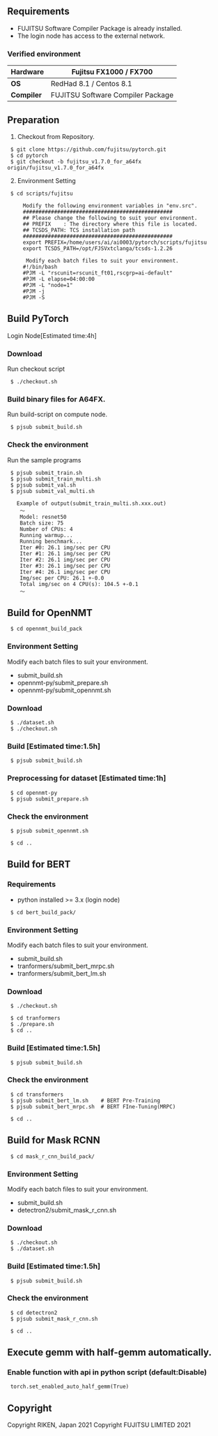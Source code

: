 ## Requirements

* FUJITSU Software Compiler Package is already installed.
* The login node has access to the external network.

### Verified environment

| **Hardware**      | Fujitsu FX1000 / FX700    |
| ------------ | ----------------------- |
| **OS**       | RedHad 8.1 / Centos 8.1 |
| **Compiler** |   FUJITSU Software Compiler Package     |


##  Preparation

1. Checkout from Repository.

```
 $ git clone https://github.com/fujitsu/pytorch.git
 $ cd pytorch
 $ git checkout -b fujitsu_v1.7.0_for_a64fx origin/fujitsu_v1.7.0_for_a64fx
```

2. Environment Setting

```
 $ cd scripts/fujitsu
```

```
     Modify the following environment variables in "env.src".
     ################################################
     ## Please change the following to suit your environment.
     ## PREFIX    : The directory where this file is located.
     ## TCSDS_PATH: TCS installation path
     ################################################
     export PREFIX=/home/users/ai/ai0003/pytorch/scripts/fujitsu
     export TCSDS_PATH=/opt/FJSVxtclanga/tcsds-1.2.26
```


```
      Modify each batch files to suit your environment.
     #!/bin/bash
     #PJM -L "rscunit=rscunit_ft01,rscgrp=ai-default"
     #PJM -L elapse=04:00:00
     #PJM -L "node=1"
     #PJM -j
     #PJM -S
```

##  Build PyTorch
  Login Node[Estimated time:4h]

### Download
 Run checkout script
```
 $ ./checkout.sh
```

### Build binary files for A64FX.
 Run build-script on compute node.

```
 $ pjsub submit_build.sh
```

### Check the environment
 Run the sample programs

```
 $ pjsub submit_train.sh
 $ pjsub submit_train_multi.sh
 $ pjsub submit_val.sh
 $ pjsub submit_val_multi.sh
```
       Example of output(submit_train_multi.sh.xxx.out)
        ～
        Model: resnet50
        Batch size: 75
        Number of CPUs: 4
        Running warmup...
        Running benchmark...
        Iter #0: 26.1 img/sec per CPU
        Iter #1: 26.1 img/sec per CPU
        Iter #2: 26.1 img/sec per CPU
        Iter #3: 26.1 img/sec per CPU
        Iter #4: 26.1 img/sec per CPU
        Img/sec per CPU: 26.1 +-0.0
        Total img/sec on 4 CPU(s): 104.5 +-0.1
        ～

## Build for OpenNMT

```
 $ cd opennmt_build_pack
```

### Environment Setting
 Modify each batch files to suit your environment.

* submit_build.sh
* opennmt-py/submit_prepare.sh
* opennmt-py/submit_opennmt.sh

### Download

```
 $ ./dataset.sh 
 $ ./checkout.sh 
```

### Build [Estimated time:1.5h]

```
 $ pjsub submit_build.sh
```

### Preprocessing for dataset [Estimated time:1h]

```
 $ cd opennmt-py
 $ pjsub submit_prepare.sh
```

### Check the environment

```
 $ pjsub submit_opennmt.sh
```

```
 $ cd ..
```

## Build for BERT

### Requirements
* python installed >= 3.x (login node)

```
 $ cd bert_build_pack/
```

### Environment Setting
 Modify each batch files to suit your environment.

* submit_build.sh
* tranformers/submit_bert_mrpc.sh
* tranformers/submit_bert_lm.sh

### Download

```
 $ ./checkout.sh

 $ cd tranformers
 $ ./prepare.sh
 $ cd ..
```

### Build [Estimated time:1.5h]

```
 $ pjsub submit_build.sh
```

### Check the environment

```
 $ cd transformers
 $ pjsub submit_bert_lm.sh    # BERT Pre-Training
 $ pjsub submit_bert_mrpc.sh  # BERT FIne-Tuning(MRPC)
```

```
 $ cd ..
```

## Build for Mask RCNN

```
 $ cd mask_r_cnn_build_pack/
```

### Environment Setting
 Modify each batch files to suit your environment.

* submit_build.sh
* detectron2/submit_mask_r_cnn.sh

### Download

```
 $ ./checkout.sh
 $ ./dataset.sh
```

### Build [Estimated time:1.5h]

```
 $ pjsub submit_build.sh
```

### Check the environment

```
 $ cd detectron2
 $ pjsub submit_mask_r_cnn.sh
```

```
 $ cd ..
```


## Execute gemm with half-gemm automatically.

### Enable function with api in python script (default:Disable)

```
 torch.set_enabled_auto_half_gemm(True)
```


## Copyright

Copyright RIKEN, Japan 2021
Copyright FUJITSU LIMITED 2021
